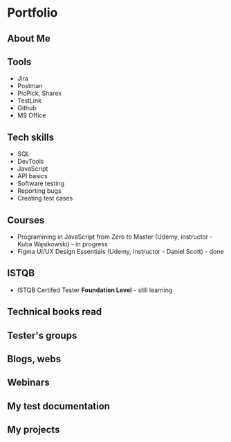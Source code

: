 # Portfolio

## About Me

## Tools

* Jira
* Postman
* PicPick, Sharex
* TestLink
* Github
* MS Office

## Tech skills
 
* SQL
* DevTools
* JavaScript
* API basics
* Software testing
* Reporting bugs
* Creating test cases

## Courses

* Programming in JavaScript from Zero to Master (Udemy,
instructor - Kuba Wąsikowski) - in progress
* Figma UI/UX Design Essentials (Udemy, instructor -
Daniel Scott) - done

## ISTQB

* ISTQB Certifed Tester **Foundation Level** - still learning

## Technical books read

## Tester's groups

## Blogs, webs

## Webinars

## My test documentation

## My projects